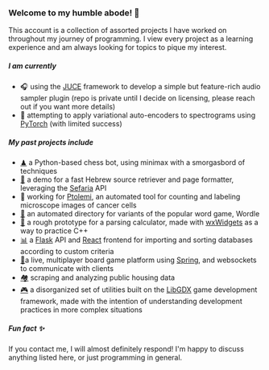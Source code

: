 ### Welcome to my humble abode! 👋
This account is a collection of assorted projects I have worked on throughout my journey of programming. I view every project as a learning experience and am always looking for topics to pique my interest.
##### I am currently 
- 🎧 using the [JUCE](https://github.com/juce-framework/JUCE) framework to develop a simple but feature-rich audio sampler plugin (repo is private until I decide on licensing, please reach out if you want more details)
- 🧠 attempting to apply variational auto-encoders to spectrograms using [PyTorch](https://github.com/pytorch/pytorch) (with limited success)
##### My past projects include
- [♟](https://github.com/AlexanderHott/chess_hackathon_23/tree/main) a Python-based chess bot, using minimax with a smorgasbord of techniques
- [📖](https://github.com/BOBONA/Mikraot-Gedolot) a demo for a fast Hebrew source retriever and page formatter, leveraging the [Sefaria](https://github.com/Sefaria/Sefaria-Project) API
- 🔬 working for [Ptolemi](https://github.com/Bar-Ilan-Microfluidics-Laboratory), an automated tool for counting and labeling microscope images of cancer cells
- [📝](https://github.com/BOBONA/Wordles) an automated directory for variants of the popular word game, Wordle 
- [🧮](https://github.com/BOBONA/UsefulCalculator) a rough prototype for a parsing calculator, made with [wxWidgets](https://github.com/wxWidgets/wxWidgets) as a way to practice C++
- [📊](https://github.com/caoash/configurable-ranking-system) a [Flask](https://github.com/pallets/flask) API and [React](https://github.com/facebook/react) frontend for importing and sorting databases according to custom criteria
- [🏁](https://github.com/BOBONA/BoardGameOnline)a live, multiplayer board game platform using [Spring](https://github.com/spring-projects/spring-framework), and websockets to communicate with clients
- [🏘](https://github.com/BOBONA/PredictingRealEstate) scraping and analyzing public housing data 
- [🎮](https://github.com/BOBONA/apri) a disorganized set of utilities built on the [LibGDX](https://github.com/libgdx/libgdx) game development framework, made with the intention of understanding development practices in more complex situations 
##### Fun fact ✨
If you contact me, I will almost definitely respond! I'm happy to discuss anything listed here, or just programming in general. 

